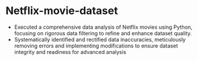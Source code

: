 # Netflix-movie-dataset

- Executed a comprehensive data analysis of Netflix movies using Python, focusing on rigorous data filtering to
refine and enhance dataset quality.
- Systematically identified and rectified data inaccuracies, meticulously removing errors and implementing modifications to ensure dataset integrity and readiness for advanced analysis
